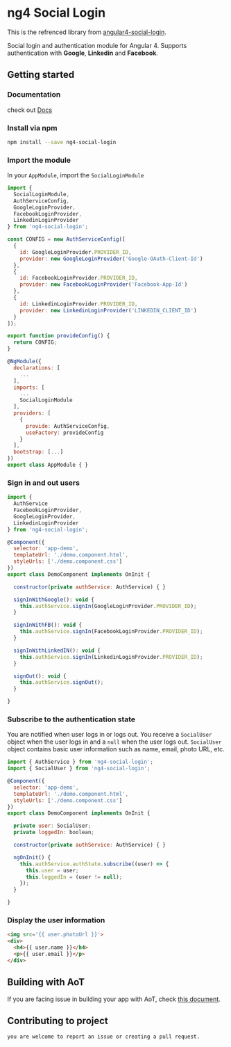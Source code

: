 # ng4 Social Login

This is the refrenced library from [angular4-social-login](https://abacritt.github.io/angular4-social-login/).

Social login and authentication module for Angular 4. 
Supports authentication with **Google**, **Linkedin** and **Facebook**.



## Getting started


### Documentation

check out [Docs](https://sarfarazansari.github.io/ng4-social-login/)

### Install via npm 

```sh
npm install --save ng4-social-login
```

### Import the module

In your `AppModule`, import the `SocialLoginModule`

```javascript
import {
  SocialLoginModule, 
  AuthServiceConfig,
  GoogleLoginProvider, 
  FacebookLoginProvider, 
  LinkedinLoginProvider
} from 'ng4-social-login';

const CONFIG = new AuthServiceConfig([
  {
    id: GoogleLoginProvider.PROVIDER_ID,
    provider: new GoogleLoginProvider('Google-OAuth-Client-Id')
  },
  {
    id: FacebookLoginProvider.PROVIDER_ID,
    provider: new FacebookLoginProvider('Facebook-App-Id')
  },
  {
    id: LinkedinLoginProvider.PROVIDER_ID,
    provider: new LinkedinLoginProvider('LINKEDIN_CLIENT_ID')
  }
]);

export function provideConfig() {
  return CONFIG;
}

@NgModule({
  declarations: [
    ...
  ],
  imports: [
    ...
    SocialLoginModule
  ],
  providers: [
    {
      provide: AuthServiceConfig,
      useFactory: provideConfig
    }
  ],
  bootstrap: [...]
})
export class AppModule { }
```

### Sign in and out users

```javascript
import { 
  AuthService 
  FacebookLoginProvider, 
  GoogleLoginProvider,
  LinkedinLoginProvider
} from 'ng4-social-login';

@Component({
  selector: 'app-demo',
  templateUrl: './demo.component.html',
  styleUrls: ['./demo.component.css']
})
export class DemoComponent implements OnInit {

  constructor(private authService: AuthService) { }

  signInWithGoogle(): void {
    this.authService.signIn(GoogleLoginProvider.PROVIDER_ID);
  }

  signInWithFB(): void {
    this.authService.signIn(FacebookLoginProvider.PROVIDER_ID);
  }

  signInWithLinkedIN(): void {
    this.authService.signIn(LinkedinLoginProvider.PROVIDER_ID);
  }

  signOut(): void {
    this.authService.signOut();
  }

}
```

### Subscribe to the authentication state

You are notified when user logs in or logs out. You receive a `SocialUser` object when the user logs in and a `null` when the user logs out. `SocialUser` object contains basic user information such as name, email, photo URL, etc.

```javascript
import { AuthService } from 'ng4-social-login';
import { SocialUser } from 'ng4-social-login';

@Component({
  selector: 'app-demo',
  templateUrl: './demo.component.html',
  styleUrls: ['./demo.component.css']
})
export class DemoComponent implements OnInit {

  private user: SocialUser;
  private loggedIn: boolean;

  constructor(private authService: AuthService) { }

  ngOnInit() {
    this.authService.authState.subscribe((user) => {
      this.user = user;
      this.loggedIn = (user != null);
    });
  }

}
```

### Display the user information

```html
<img src='{{ user.photoUrl }}'>
<div>
  <h4>{{ user.name }}</h4>
  <p>{{ user.email }}</p>
</div>
```

## Building with AoT

If you are facing issue in building your app with AoT, check [this document](https://github.com/sarfarazansari/angular4-social-login/blob/master/README-AOT.md).

## Contributing to project
```sh
you are welcome to report an issue or creating a pull request.
```